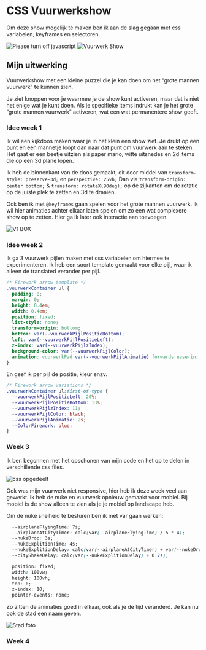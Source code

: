 # CSS Vuurwerkshow

Om deze show mogelijk te maken ben ik aan de slag gegaan met css variabelen, keyframes en selectoren.

![Please turn off javascript](https://user-images.githubusercontent.com/30145681/157458917-77b46121-0025-4145-915b-05bbf50dd10e.png)
![Vuurwerk Show](https://user-images.githubusercontent.com/30145681/157459123-2a306208-4f05-49c4-a0e9-e52fcc77a30a.png)

## Mijn uitwerking

Vuurwerkshow met een kleine puzzel die je kan doen om het “grote mannen vuurwerk” te kunnen zien.

Je ziet knoppen voor je waarmee je de show kunt activeren, maar dat is niet het enige wat je kunt doen. Als je specifieke items indrukt kan je het grote “grote mannen vuurwerk” activeren, wat een wat permanentere show geeft.

### Idee week 1

Ik wil een kijkdoos maken waar je in het klein een show ziet. Je drukt op een punt en een mannetje loopt dan naar dat punt om vuurwerk aan te steken. Het gaat er een beetje uitzien als paper mario, witte uitsnedes en 2d items die op een 3d plane lopen.

Ik heb de binnenkant van de doos gemaakt, dit door middel van `transform-style: preserve-3d;` en `perspective: 25vh;`
Dan via `transform-origin: center bottom;` & `transform: rotateX(90deg);` op de zijkanten om de rotatie op de juiste plek te zetten en 3d te draaien.

Ook ben ik met `@keyframes` gaan spelen voor het grote mannen vuurwerk. Ik wil hier animaties achter elkaar laten spelen om zo een wat complexere show op te zetten. Hier ga ik later ook interactie aan toevoegen.

![V1 BOX](https://user-images.githubusercontent.com/30145681/156364272-d9c6b363-339c-4295-b7d0-ccd544c56289.png)


### Idee week 2

Ik ga 3 vuurwerk pijlen maken met css variabelen om hiermee te experimenteren. Ik heb een soort template gemaakt voor elke pijl, waar ik alleen de translated verander per pijl.
```css
/* Firework arrow template */
.vuurwerkContainer ul {
  padding: 0;
  margin: 0;
  height: 0.4em;
  width: 0.4em;
  position: fixed;
  list-style: none;
  transform-origin: bottom;
  bottom: var(--vuurwerkPijlPositieBottom);
  left: var(--vuurwerkPijlPositieLeft);
  z-index: var(--vuurwerkPijlzIndex);
  background-color: var(--vuurwerkPijlColor);
  animation: vuurwerkPad var(--vuurwerkPijlAnimatie) forwards ease-in;
}
```

En geef ik per pijl de positie, kleur enzv.
```css
/* Firework arrow variations */
.vuurwerkContainer ul:first-of-type {
  --vuurwerkPijlPositieLeft: 20%;
  --vuurwerkPijlPositieBottom: 13%;
  --vuurwerkPijlzIndex: 11;
  --vuurwerkPijlColor: black;
  --vuurwerkPijlAnimatie: 2s;
  --ColorFirework: blue;
}
```
### Week 3

Ik ben begonnen met het opschonen van mijn code en het op te delen in verschillende css files. 

![css opgedeelt](https://user-images.githubusercontent.com/30145681/157451134-f0ef14fd-2ad8-4543-a576-9cab0ecf41b7.png)


Ook was mijn vuurwerk niet responsive, hier heb ik deze week veel aan gewerkt. Ik heb de nuke en vuurwerk opnieuw gemaakt voor mobiel. Bij mobiel is de show alleen te zien als je je mobiel op landscape heb.

Om de nuke snelheid te besturen ben ik met var gaan werken:
```css 
  --airplaneFlyingTime: 7s;
  --airplaneAtCityTimer: calc(var(--airplaneFlyingTime) / 5 * 4);
  --nukeDrop: 3s;
  --nukeExplitionTime: 4s;
  --nukeExplitionDelay: calc(var(--airplaneAtCityTimer) + var(--nukeDrop));
  --cityShakeDelay: calc(var(--nukeExplitionDelay) + 0.7s);

  position: fixed;
  width: 100vw;
  height: 100vh;
  top: 0;
  z-index: 10;
  pointer-events: none;
```
Zo zitten de animaties goed in elkaar, ook als je de tijd veranderd. Je kan nu ook de stad een naam geven. 

![Stad foto](https://user-images.githubusercontent.com/30145681/157453613-8ce31a59-5a06-4a94-ad4c-e5ba53320da7.png)



### Week 4




